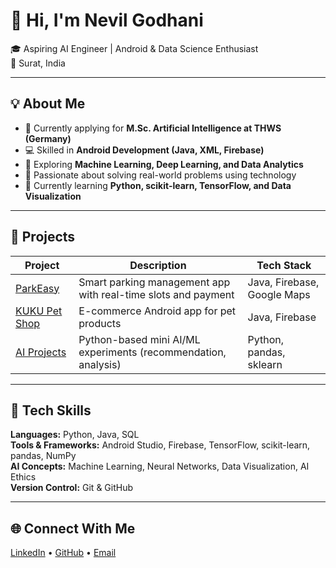 # 👋 Hi, I'm Nevil Godhani
🎓 Aspiring AI Engineer | Android & Data Science Enthusiast  
📍 Surat, India  

---

## 💡 About Me
- 🎯 Currently applying for **M.Sc. Artificial Intelligence at THWS (Germany)**
- 💻 Skilled in **Android Development (Java, XML, Firebase)**  
- 🤖 Exploring **Machine Learning, Deep Learning, and Data Analytics**
- 🧩 Passionate about solving real-world problems using technology
- 🌱 Currently learning **Python, scikit-learn, TensorFlow, and Data Visualization**

---

## 🧠 Projects
| Project | Description | Tech Stack |
|----------|--------------|-------------|
| [ParkEasy](https://github.com/NevilGodhani/ParkEasy) | Smart parking management app with real-time slots and payment | Java, Firebase, Google Maps |
| [KUKU Pet Shop](https://github.com/NevilGodhani/KUKU-PetShop) | E-commerce Android app for pet products | Java, Firebase |
| [AI Projects](https://github.com/NevilGodhani/AI-Projects) | Python-based mini AI/ML experiments (recommendation, analysis) | Python, pandas, sklearn |

---

## 🧰 Tech Skills
**Languages:** Python, Java, SQL  
**Tools & Frameworks:** Android Studio, Firebase, TensorFlow, scikit-learn, pandas, NumPy  
**AI Concepts:** Machine Learning, Neural Networks, Data Visualization, AI Ethics  
**Version Control:** Git & GitHub  

---

## 🌐 Connect With Me
[LinkedIn](https://www.linkedin.com/in/nevilgodhani/) • [GitHub](https://github.com/NevilGodhani) • [Email](mailto:nevilgodhani09@gmail.com)

